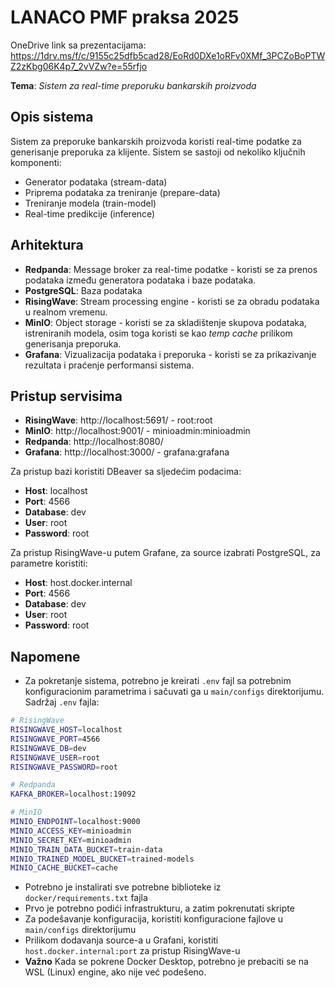 # LANACO PMF praksa 2025

OneDrive link sa prezentacijama:
https://1drv.ms/f/c/9155c25dfb5cad28/EoRd0DXe1oRFv0XMf_3PCZoBoPTWZ2zKbg06K4p7_2vVZw?e=55rfjo

**Tema**: _Sistem za real-time preporuku bankarskih proizvoda_

## Opis sistema
Sistem za preporuke bankarskih proizvoda koristi real-time podatke za generisanje preporuka za klijente. Sistem se sastoji od nekoliko ključnih komponenti:
- Generator podataka (stream-data)
- Priprema podataka za treniranje (prepare-data)
- Treniranje modela (train-model)
- Real-time predikcije (inference)

## Arhitektura
- **Redpanda**: Message broker za real-time podatke - koristi se za prenos podataka između generatora podataka i baze podataka.
- **PostgreSQL**: Baza podataka
- **RisingWave**: Stream processing engine - koristi se za obradu podataka u realnom vremenu.   
- **MinIO**: Object storage - koristi se za skladištenje skupova podataka, istreniranih modela, osim toga koristi se kao *temp cache* prilikom generisanja preporuka.   
- **Grafana**: Vizualizacija podataka i preporuka - koristi se za prikazivanje rezultata i praćenje performansi sistema.  


## Pristup servisima
- **RisingWave**: http://localhost:5691/ - root:root
- **MinIO**: http://localhost:9001/ - minioadmin:minioadmin
- **Redpanda**: http://localhost:8080/ 
- **Grafana**: http://localhost:3000/ - grafana:grafana

Za pristup bazi koristiti DBeaver sa sljedećim podacima:
- **Host**: localhost
- **Port**: 4566
- **Database**: dev
- **User**: root
- **Password**: root

Za pristup RisingWave-u putem Grafane, za source izabrati PostgreSQL, za parametre koristiti:
- **Host**: host.docker.internal
- **Port**: 4566
- **Database**: dev
- **User**: root
- **Password**: root


## Napomene
- Za pokretanje sistema, potrebno je kreirati `.env` fajl sa potrebnim konfiguracionim parametrima i sačuvati ga u `main/configs` direktorijumu. Sadržaj `.env` fajla:
```bash
# RisingWave
RISINGWAVE_HOST=localhost
RISINGWAVE_PORT=4566
RISINGWAVE_DB=dev
RISINGWAVE_USER=root
RISINGWAVE_PASSWORD=root

# Redpanda
KAFKA_BROKER=localhost:19092

# MinIO
MINIO_ENDPOINT=localhost:9000
MINIO_ACCESS_KEY=minioadmin
MINIO_SECRET_KEY=minioadmin
MINIO_TRAIN_DATA_BUCKET=train-data
MINIO_TRAINED_MODEL_BUCKET=trained-models
MINIO_CACHE_BUCKET=cache
```
- Potrebno je instalirati sve potrebne biblioteke iz `docker/requirements.txt` fajla
- Prvo je potrebno podići infrastrukturu, a zatim pokrenutati skripte
- Za podešavanje konfiguracija, koristiti konfiguracione fajlove u `main/configs` direktorijumu
- Prilikom dodavanja source-a u Grafani, koristiti `host.docker.internal:port` za pristup RisingWave-u
- **Važno** Kada se pokrene Docker Desktop, potrebno je prebaciti se na WSL (Linux) engine, ako nije već podešeno.
